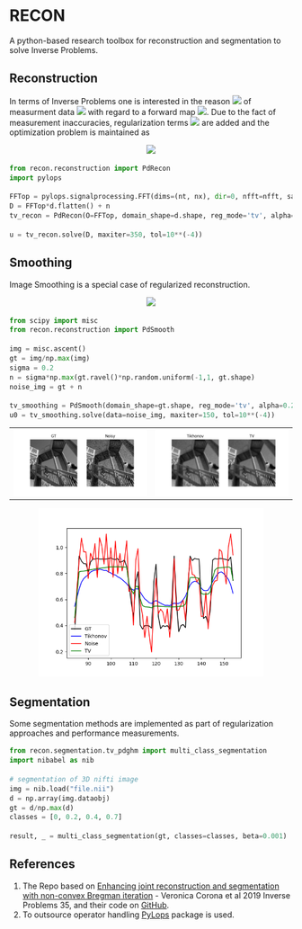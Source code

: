 # RECON
A python-based research toolbox for reconstruction and segmentation to solve Inverse Problems.

## Reconstruction
In terms of Inverse Problems one is interested in the reason 
<img src="https://render.githubusercontent.com/render/math?math=\Large u">
of measurment data 
<img src="https://render.githubusercontent.com/render/math?math=\Large f">
with regard to a forward map 
<img src="https://render.githubusercontent.com/render/math?math=\Large A">.
Due to the fact of measurement inaccuracies, regularization terms 
<img src="https://render.githubusercontent.com/render/math?math=\Large J">
are added and the optimization problem is maintained as
<p align="center">
<img src="https://render.githubusercontent.com/render/math?math=\Large \argmin_u \frac{\lambda}{2}||Au - f||^2 %2B \alpha J(u)">
 <p/>
 
 ```python
 from recon.reconstruction import PdRecon
 import pylops
 
 FFTop = pylops.signalprocessing.FFT(dims=(nt, nx), dir=0, nfft=nfft, sampling=dt)
 D = FFTop*d.flatten() + n
 tv_recon = PdRecon(O=FFTop, domain_shape=d.shape, reg_mode='tv', alpha=2.0)

u = tv_recon.solve(D, maxiter=350, tol=10**(-4))
 ```

## Smoothing
Image Smoothing is a special case of regularized reconstruction.
<p align="center">
<img src="https://render.githubusercontent.com/render/math?math=\Large \argmin_u \frac{\lambda}{2}||u - f||^2 %2B \alpha J(u)">
 <p/>
 
  ```python
from scipy import misc
from recon.reconstruction import PdSmooth

img = misc.ascent()
gt = img/np.max(img)
sigma = 0.2
n = sigma*np.max(gt.ravel()*np.random.uniform(-1,1, gt.shape)
noise_img = gt + n
 
tv_smoothing = PdSmooth(domain_shape=gt.shape, reg_mode='tv', alpha=0.2, tau=2.3335)
u0 = tv_smoothing.solve(data=noise_img, maxiter=150, tol=10**(-4))
 ```
 
 <table>
  <tr>
    <td><img src="./docs/source/tutorials/images/sphx_glr_2d_image_smoothing_001.png" alt="" width="400"></td>
    <td><img src="./docs/source/tutorials/images/sphx_glr_2d_image_smoothing_002.png" alt="" width="400"></td>
    </td>
  </tr>
 </table>
 <p align="center">
 <img src="./docs/source/tutorials/images/sphx_glr_2d_image_smoothing_003.png" alt="" width="400">
 </p>

## Segmentation
Some segmentation methods are implemented as part of regularization approaches and performance measurements.
  ```python
from recon.segmentation.tv_pdghm import multi_class_segmentation
import nibabel as nib

# segmentation of 3D nifti image
img = nib.load("file.nii")
d = np.array(img.dataobj)
gt = d/np.max(d)
classes = [0, 0.2, 0.4, 0.7]

result, _ = multi_class_segmentation(gt, classes=classes, beta=0.001)
 ```

  
  ## References
  1. The Repo based on [Enhancing joint reconstruction and segmentation with non-convex Bregman iteration](https://iopscience.iop.org/article/10.1088/1361-6420/ab0b77/pdf) - Veronica Corona et al 2019 Inverse Problems 35, and their code on [GitHub](https://github.com/veronicacorona/JointReconstructionSegmentation).
  1. To outsource operator handling [PyLops](https://github.com/equinor/pylops) package is used.
